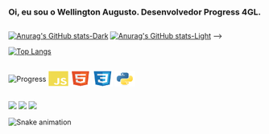 ### Oi, eu sou o Wellington Augusto. Desenvolvedor Progress 4GL.
##
[![Anurag's GitHub stats-Dark](https://github-readme-stats.vercel.app/api?username=WellingtonAugusto87&show_icons=true&theme=dark#gh-dark-mode-only)](https://github.com/WellingtonAugusto87/github-readme-stats#gh-dark-mode-only)
[![Anurag's GitHub stats-Light](https://github-readme-stats.vercel.app/api?username=WellingtonAugusto87&show_icons=true&theme=default#gh-light-mode-only)](https://github.com/WellingtonAugusto87/github-readme-stats#gh-light-mode-only) -->

[![Top Langs](https://github-readme-stats.vercel.app/api/top-langs/?username=WellingtonAugusto87&layout=donut)](https://github.com/WellingtonAugusto87/github-readme-stats)

<!--![Top Langs](https://github-readme-stats.vercel.app/api/top-langs/?username=WellingtonAugusto87&hide_progress=true) -->

<div style="display: inline_block"><br>
  <img align="center" alt="Progress" height="30" width="40"   src="https://camo.githubusercontent.com/515239f29984726c9c8bb33d56267206b941b526ae8272db809c337f4dd551a5/68747470733a2f2f7a76672e67616c6c65727963646e2e76736173736574732e696f2f657874656e73696f6e732f7a76672f7673636f64652d6f6561626c2f302e322e322f313437363335353136373034392f4d6963726f736f66742e56697375616c53747564696f2e53657276696365732e49636f6e732e44656661756c74">
  <img align="center" alt="Js" height="30" width="40" src="https://raw.githubusercontent.com/devicons/devicon/master/icons/javascript/javascript-plain.svg">
  <img align="center" alt="HTML" height="30" width="40" src="https://raw.githubusercontent.com/devicons/devicon/master/icons/html5/html5-original.svg">
  <img align="center" alt="CSS" height="30" width="40" src="https://raw.githubusercontent.com/devicons/devicon/master/icons/css3/css3-original.svg">
  <img align="center" alt="Python" height="30" width="40" src="https://raw.githubusercontent.com/devicons/devicon/master/icons/python/python-original.svg">
</div>
  
  ##
 
<div> 
  <a href="https://instagram.com/wellingtonaugusto_" target="_blank"><img src="https://img.shields.io/badge/-Instagram-%23E4405F?style=for-the-badge&logo=instagram&logoColor=white" target="_blank"></a>
  <a href = "mailto:wellingtonaugusto67@gmail.com"><img src="https://img.shields.io/badge/-Gmail-%23333?style=for-the-badge&logo=gmail&logoColor=white" target="_blank"></a>
  <a href="https://www.linkedin.com/in/wellington-augusto-s" target="_blank"><img src="https://img.shields.io/badge/-LinkedIn-%230077B5?style=for-the-badge&logo=linkedin&logoColor=white" target="_blank"></a>
</div>

![Snake animation](https://github.com/WellingtonAugusto87/WellingtonAugusto87/blob/output/github-contribution-grid-snake.svg)
<!--
**WellingtonAugusto87/WellingtonAugusto87** is a ✨ _special_ ✨ repository because its `README.md` (this file) appears on your GitHub profile.

Here are some ideas to get you started:

- 🔭 I’m currently working on ...
- 🌱 I’m currently learning ...
- 👯 I’m looking to collaborate on ...
- 🤔 I’m looking for help with ...
- 💬 Ask me about ...
- 📫 How to reach me: ...
- 😄 Pronouns: ...
- ⚡ Fun fact: ...
-->
